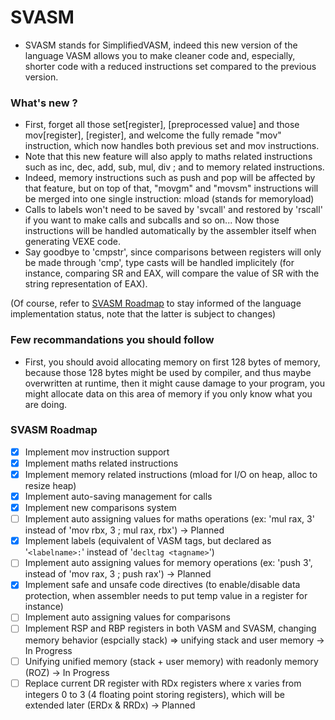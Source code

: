 # SVASM
- SVASM stands for SimplifiedVASM, indeed this new version of the language VASM
allows you to make cleaner code and, especially, shorter code with a reduced instructions set
compared to the previous version.

### What's new ?
+ First, forget all those set[register], [preprocessed value] and those
mov[register], [register], and welcome the fully remade "mov" instruction, which now
handles both previous set and mov instructions.
+ Note that this new feature will also apply to maths related instructions such as
inc, dec, add, sub, mul, div ; and to memory related instructions.
+ Indeed, memory instructions such as push and pop will be affected by that feature,
but on top of that, "movgm" and "movsm" instructions will be merged into one single
instruction: mload (stands for memoryload)
+ Calls to labels won't need to be saved by 'svcall' and restored by 'rscall' if you want
to make calls and subcalls and so on... Now those instructions will be handled automatically
by the assembler itself when generating VEXE code.
+ Say goodbye to 'cmpstr', since comparisons between registers will only be made
through 'cmp', type casts will be handled implicitely (for instance, comparing SR and EAX,
will compare the value of SR with the string representation of EAX).

(Of course, refer to [SVASM Roadmap](#svasm-roadmap) to stay informed of the language
implementation status, note that the latter is subject to changes)

### Few recommandations you should follow
+ First, you should avoid allocating memory on first 128 bytes of memory, because those 128 bytes might be used by compiler, and thus maybe
overwritten at runtime, then it might cause damage to your program, you might allocate data on this area of memory if you only know what you are
doing.

### SVASM Roadmap
* [x] Implement mov instruction support
* [x] Implement maths related instructions
* [x] Implement memory related instructions (mload for I/O on heap, alloc to resize heap)
* [x] Implement auto-saving management for calls
* [x] Implement new comparisons system
* [ ] Implement auto assigning values for maths operations (ex: 'mul rax, 3' instead of 'mov rbx, 3 ; mul rax, rbx') -> Planned
* [x] Implement labels (equivalent of VASM tags, but declared as '`<labelname>:`' instead of '`decltag <tagname>`')
* [ ] Implement auto assigning values for memory operations (ex: 'push 3', instead of 'mov rax, 3 ; push rax') -> Planned
* [x] Implement safe and unsafe code directives (to enable/disable data protection, when assembler needs to put temp value in a register for instance)
* [ ] Implement auto assigning values for comparisons
* [ ] Implement RSP and RBP registers in both VASM and SVASM, changing memory behavior (espcially stack) => unifying stack and user memory -> In Progress
* [ ] Unifying unified memory (stack + user memory) with readonly memory (ROZ) -> In Progress
* [ ] Replace current DR register with RDx registers where x varies from integers 0 to 3 (4 floating point storing registers), which will be extended later (ERDx & RRDx) -> Planned